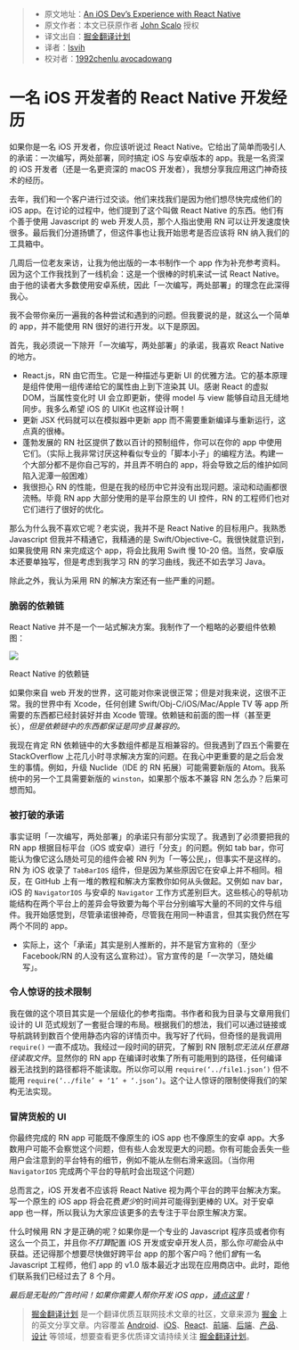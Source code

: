 > * 原文地址：[An iOS Dev’s Experience with React Native](https://blog.madebywindmill.com/an-ios-devs-experience-with-react-native-559275b5a4e8#.qvkcgzpaa)
> * 原文作者：本文已获原作者 [John Scalo](https://blog.madebywindmill.com/@scalo?source=post_header_lockup) 授权
> * 译文出自：[掘金翻译计划](https://github.com/xitu/gold-miner)
> * 译者：[lsvih](https://github.com/lsvih)
> * 校对者：[1992chenlu](https://github.com/1992chenlu),[avocadowang](https://github.com/avocadowang)

# 一名 iOS 开发者的 React Native 开发经历 #

如果你是一名 iOS 开发者，你应该听说过 React Native。它给出了简单而吸引人的承诺：一次编写，两处部署，同时搞定 iOS 与安卓版本的 app。我是一名资深的 iOS 开发者（还是一名更资深的 macOS 开发者），我想分享我应用这门神奇技术的经历。

去年，我们和一个客户进行过交谈。他们来找我们是因为他们想尽快完成他们的 iOS app。在讨论的过程中，他们提到了这个叫做 React Native 的东西。他们有个善于使用 Javascript 的 web 开发人员，那个人指出使用 RN 可以让开发速度快很多。最后我们分道扬镳了，但这件事也让我开始思考是否应该将 RN 纳入我们的工具箱中。

几周后一位老友来访，让我为他出版的一本书制作一个 app 作为补充参考资料。因为这个工作我找到了一线机会：这是一个很棒的时机来试一试 React Native。由于他的读者大多数使用安卓系统，因此「一次编写，两处部署」的理念在此深得我心。

我不会带你亲历一遍我的各种尝试和遇到的问题。但我要说的是，就这么一个简单的 app，并不能使用 RN 很好的进行开发。以下是原因。

首先，我必须说一下除开「一次编写，两处部署」的承诺，我喜欢 React Native 的地方。

- React.js，RN 由它而生。它是一种描述与更新 UI 的优雅方法。它的基本原理是组件使用一组传递给它的属性由上到下渲染其 UI。感谢 React 的虚拟 DOM，当属性变化时 UI 会立即更新，使得 model 与 view 能够自动且无缝地同步。我多么希望 iOS 的 UIKit 也这样设计啊！
- 更新 JSX 代码就可以在模拟器中更新 app 而不需要重新编译与重新运行，这点真的很棒。
- 蓬勃发展的 RN 社区提供了数以百计的预制组件，你可以在你的 app 中使用它们。（实际上我非常讨厌这种看似专业的「脚本小子」的编程方法。构建一个大部分都不是你自己写的，并且弄不明白的 app，将会导致之后的维护如同陷入泥潭一般困难）
- 我很担心 RN 的性能，但是在我的经历中它并没有出现问题。滚动和动画都很流畅。毕竟 RN app 大部分使用的是平台原生的 UI 控件，RN 的工程师们也对它们进行了很好的优化。

那么为什么我不喜欢它呢？老实说，我并不是 React Native 的目标用户。我熟悉 Javascript 但我并不精通它，我精通的是 Swift/Objective-C。我很快就意识到，如果我使用 RN 来完成这个 app，将会比我用 Swift 慢 10-20 倍。当然，安卓版本还要单独写，但是考虑到我学习 RN 的学习曲线，我还不如去学习 Java。

除此之外，我认为采用 RN 的解决方案还有一些严重的问题。

### 脆弱的依赖链 ###

React Native 并不是一个一站式解决方案。我制作了一个粗略的必要组件依赖图：

<img class="progressiveMedia-noscript js-progressiveMedia-inner" src="https://cdn-images-1.medium.com/max/800/1*781lZgF4IFAvLrnFRHcvaQ.png">

React Native 的依赖链

如果你来自 web 开发的世界，这可能对你来说很正常；但是对我来说，这很不正常。我的世界中有 Xcode，任何创建 Swift/Obj-C/iOS/Mac/Apple TV 等 app 所需要的东西都已经封装好并由 Xcode 管理。依赖链和前面的图一样（甚至更长），*但是依赖链中的东西都保证是同步且兼容的。*

我现在肯定 RN 依赖链中的大多数组件都是互相兼容的。但我遇到了四五个需要在 StackOverflow 上花几小时寻求解决方案的问题。在我心中更重要的是之后会发生的事情。例如，升级 Nuclide（IDE 的 RN 拓展）可能需要新版的 Atom。我系统中的另一个工具需要新版的 `winston`，如果那个版本不兼容 RN 怎么办？后果可想而知。

### 被打破的承诺 ###

事实证明「一次编写，两处部署」的承诺只有部分实现了。我遇到了必须要把我的 RN app 根据目标平台（iOS 或安卓）进行「分支」的问题。例如 tab bar，你可能认为像它这么随处可见的组件会被 RN 列为「一等公民」，但事实不是这样的。RN 为 iOS 收录了 `TabBarIOS` 组件，但是因为某些原因它在安卓上并不相同。相反，在 GitHub 上有一堆的教程和解决方案教你如何从头做起。又例如 nav bar，iOS 的 `NavigatorIOS` 与安卓的 `Navigator` 工作方式差别巨大。这些核心的导航功能结构在两个平台上的差异会导致要为每个平台分别编写大量的不同的文件与组件。我开始感觉到，尽管承诺很神奇，尽管我在用同一种语言，但其实我仍然在写两个不同的 app。

* 实际上，这个「承诺」其实是别人推断的，并不是官方宣称的（至少 Facebook/RN 的人没有这么宣称过）。官方宣传的是「一次学习，随处编写」。

### 令人惊讶的技术限制 ###

我在做的这个项目其实是一个层级化的参考指南。书作者和我为目录与文章用我们设计的 UI 范式规划了一套挺合理的布局。根据我们的想法，我们可以通过链接或导航跳转到数百个使用静态内容的详情页中。我写好了代码，但奇怪的是我调用 `require()` 一直不成功。我经过一段时间的研究，了解到 RN 限制*您无法从任意路径读取文件*。显然你的 RN app 在编译时收集了所有可能用到的路径，任何编译器无法找到的路径都将不能读取。所以你可以用 `require(‘../file1.json’)` 但不能用 `require(‘../file’ + ‘1’ + ‘.json’)`。这个让人惊讶的限制使得我们的架构无法实现。

### 冒牌货般的 UI ###

你最终完成的 RN app 可能既不像原生的 iOS app 也不像原生的安卓 app。大多数用户可能不会察觉这个问题，但有些人会发现更大的问题。你有可能会丢失一些用户会注意到的平台特有的细节，例如不能从左侧右滑来返回。（当你用 `NavigatorIOS` 完成两个平台的导航时会出现这个问题）


总而言之，iOS 开发者不应该将 React Native 视为两个平台的跨平台解决方案。写一个原生的 iOS app 将会花费*更少*的时间并可能得到更棒的 UX。对于安卓 app 也一样，所以我认为大家应该更多的去专注于平台原生解决方案。

什么时候用 RN 才是正确的呢？如果你是一个专业的 Javascript 程序员或者你有这么一个员工，并且你*不打算*配置 iOS 开发或安卓开发人员，那么你*可能*会从中获益。还记得那个想要尽快做好跨平台 app 的那个客户吗？他们*曾*有一名 Javascript 工程师，他们 app 的 v1.0 版本最近才出现在应用商店中。此时，距他们联系我们已经过去了 8 个月。


*最后是无耻的广告时间！如果你需要人帮你开发 iOS app，*[*请点这里*](http://www.madebywindmill.com)*！*


> [掘金翻译计划](https://github.com/xitu/gold-miner) 是一个翻译优质互联网技术文章的社区，文章来源为 [掘金](https://juejin.im) 上的英文分享文章。内容覆盖 [Android](https://github.com/xitu/gold-miner#android)、[iOS](https://github.com/xitu/gold-miner#ios)、[React](https://github.com/xitu/gold-miner#react)、[前端](https://github.com/xitu/gold-miner#前端)、[后端](https://github.com/xitu/gold-miner#后端)、[产品](https://github.com/xitu/gold-miner#产品)、[设计](https://github.com/xitu/gold-miner#设计) 等领域，想要查看更多优质译文请持续关注 [掘金翻译计划](https://github.com/xitu/gold-miner)。
